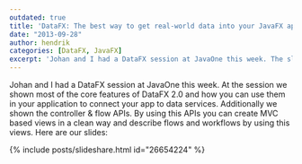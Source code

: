 ```yaml
---
outdated: true
title: 'DataFX: The best way to get real-world data into your JavaFX application'
date: "2013-09-28"
author: hendrik
categories: [DataFX, JavaFX]
excerpt: 'Johan and I had a DataFX session at JavaOne this week. The slides of the talk are now online.'
---
```

Johan and I had a DataFX session at JavaOne this week. At the session we shown most of the core features of DataFX 2.0 and how you can use them in your application to connect your app to data services. Additionally we shown the controller & flow APIs. By using this APIs you can create MVC based views in a clean way and describe flows and workflows by using this views. Here are our slides:

{% include posts/slideshare.html id="26654224" %}
